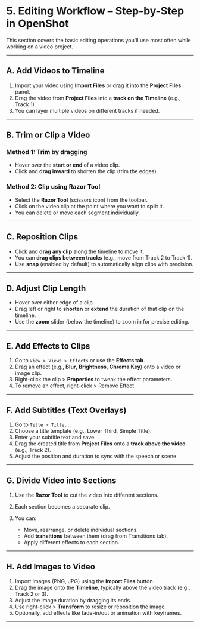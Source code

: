 
#  **5. Editing Workflow – Step-by-Step in OpenShot**

This section covers the basic editing operations you'll use most often while working on a video project.

---

##  **A. Add Videos to Timeline**

1. Import your video using **Import Files** or drag it into the **Project Files** panel.
2. Drag the video from **Project Files** into a **track on the Timeline** (e.g., Track 1).
3. You can layer multiple videos on different tracks if needed.

---

##  **B. Trim or Clip a Video**

### Method 1: **Trim by dragging**

* Hover over the **start or end** of a video clip.
* Click and **drag inward** to shorten the clip (trim the edges).

### Method 2: **Clip using Razor Tool**

* Select the **Razor Tool** (scissors icon) from the toolbar.
* Click on the video clip at the point where you want to **split** it.
* You can delete or move each segment individually.

---

##  **C. Reposition Clips**

* Click and **drag any clip** along the timeline to move it.
* You can **drag clips between tracks** (e.g., move from Track 2 to Track 1).
* Use **snap** (enabled by default) to automatically align clips with precision.

---

##  **D. Adjust Clip Length**

* Hover over either edge of a clip.
* Drag left or right to **shorten** or **extend** the duration of that clip on the timeline.
* Use the **zoom** slider (below the timeline) to zoom in for precise editing.

---

##  **E. Add Effects to Clips**

1. Go to `View > Views > Effects` or use the **Effects tab**.
2. Drag an effect (e.g., **Blur**, **Brightness**, **Chroma Key**) onto a video or image clip.
3. Right-click the clip > **Properties** to tweak the effect parameters.
4. To remove an effect, right-click > Remove Effect.

---

##  **F. Add Subtitles (Text Overlays)**

1. Go to `Title > Title...`
2. Choose a title template (e.g., Lower Third, Simple Title).
3. Enter your subtitle text and save.
4. Drag the created title from **Project Files** onto a **track above the video** (e.g., Track 2).
5. Adjust the position and duration to sync with the speech or scene.

---

##  **G. Divide Video into Sections**

1. Use the **Razor Tool** to cut the video into different sections.
2. Each section becomes a separate clip.
3. You can:

   * Move, rearrange, or delete individual sections.
   * Add **transitions** between them (drag from Transitions tab).
   * Apply different effects to each section.

---

##  **H. Add Images to Video**

1. Import images (PNG, JPG) using the **Import Files** button.
2. Drag the image onto the **Timeline**, typically above the video track (e.g., Track 2 or 3).
3. Adjust the image duration by dragging its ends.
4. Use right-click > **Transform** to resize or reposition the image.
5. Optionally, add effects like fade-in/out or animation with keyframes.

---

